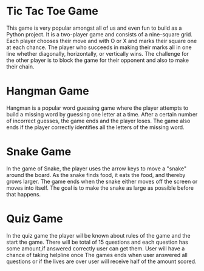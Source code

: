 # Tic Tac Toe Game

This game is very popular amongst all of us and even fun to build as a Python project.
It is a two-player game and consists of a nine-square grid. 
Each player chooses their move and with O or X and marks their square one at each chance. 
The player who succeeds in making their marks all in one line whether diagonally, horizontally, or vertically wins. 
The challenge for the other player is to block the game for their opponent and also to make their chain.

# Hangman Game
Hangman is a popular word guessing game where the player attempts to build a missing word by guessing one letter at a time.
After a certain number of incorrect guesses, the  game ends and the player loses.
The game also ends if the player correctly identifies all the letters of the missing word.

# Snake Game
In the game of Snake, the player uses the arrow keys to move a "snake" around the board.
As the snake finds food, it eats the food, and thereby grows larger. 
The game ends when the snake either moves off the screen or moves into itself. 
The goal is to make the snake as large as possible before that happens.

# Quiz Game
In the quiz game the player wil be known about rules of the game and the start the game.
There will be total of 15 questions and each question has some amount,if answered correctly user can get them.
User will have a chance of taking helpline once 
The games ends when user answered all questions or if the lives are over user will receive half of the amount scored.

